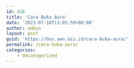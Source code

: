 ```yaml
---
id: 426
title: 'Cara Buka Aura'
date: '2023-07-18T13:05:59+00:00'
author: admin
layout: post
guid: 'https://bos.awn.biz.id/cara-buka-aura/'
permalink: /cara-buka-aura/
categories:
    - Uncategorized
---
```


